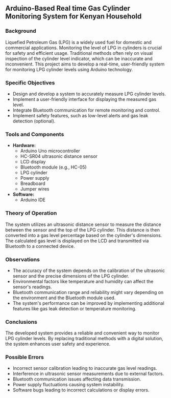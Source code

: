 ## Arduino-Based Real time Gas Cylinder Monitoring System for Kenyan Household

### Background
Liquefied Petroleum Gas (LPG) is a widely used fuel for domestic and commercial applications. Monitoring the level of LPG in cylinders is crucial for safety and efficient usage. Traditional methods often rely on visual inspection of the cylinder level indicator, which can be inaccurate and inconvenient. This project aims to develop a real-time, user-friendly system for monitoring LPG cylinder levels using Arduino technology. 

### Specific Objectives
* Design and develop a system to accurately measure LPG cylinder levels.
* Implement a user-friendly interface for displaying the measured gas level.
* Integrate Bluetooth communication for remote monitoring and control.
* Implement safety features, such as low-level alerts and gas leak detection (optional).

### Tools and Components
* **Hardware:**
    * Arduino Uno microcontroller
    * HC-SR04 ultrasonic distance sensor
    * LCD display
    * Bluetooth module (e.g., HC-05)
    * LPG cylinder
    * Power supply
    * Breadboard
    * Jumper wires
* **Software:**
    * Arduino IDE

### Theory of Operation
The system utilizes an ultrasonic distance sensor to measure the distance between the sensor and the top of the LPG cylinder. This distance is then converted into a gas level percentage based on the cylinder's dimensions. The calculated gas level is displayed on the LCD and transmitted via Bluetooth to a connected device.

### Observations
* The accuracy of the system depends on the calibration of the ultrasonic sensor and the precise dimensions of the LPG cylinder.
* Environmental factors like temperature and humidity can affect the sensor's readings.
* Bluetooth communication range and reliability might vary depending on the environment and the Bluetooth module used.
* The system's performance can be improved by implementing additional features like gas leak detection or temperature monitoring.

### Conclusions
The developed system provides a reliable and convenient way to monitor LPG cylinder levels. By replacing traditional methods with a digital solution, the system enhances user safety and experience.

### Possible Errors
* Incorrect sensor calibration leading to inaccurate gas level readings.
* Interference in ultrasonic sensor measurements due to external factors.
* Bluetooth communication issues affecting data transmission.
* Power supply fluctuations causing system instability.
* Software bugs leading to incorrect calculations or display errors.

